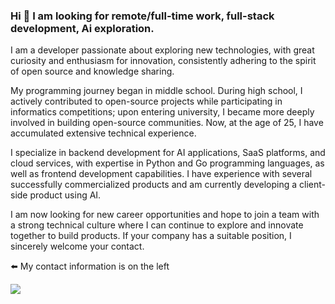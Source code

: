 ### Hi 👋 I am looking for remote/full-time work, full-stack development, Ai exploration. 

I am a developer passionate about exploring new technologies, with great curiosity and enthusiasm for innovation, consistently adhering to the spirit of open source and knowledge sharing.

My programming journey began in middle school. During high school, I actively contributed to open-source projects while participating in informatics competitions; upon entering university, I became more deeply involved in building open-source communities. Now, at the age of 25, I have accumulated extensive technical experience.

I specialize in backend development for AI applications, SaaS platforms, and cloud services, with expertise in Python and Go programming languages, as well as frontend development capabilities. I have experience with several successfully commercialized products and am currently developing a client-side product using AI.

I am now looking for new career opportunities and hope to join a team with a strong technical culture where I can continue to explore and innovate together to build products. If your company has a suitable position, I sincerely welcome your contact.

⬅️ My contact information is on the left

<a href="https://github.com/xxnuo">
  <img align="center" src="https://github-readme-stats.vercel.app/api?username=xxnuo&theme=swift&show_icons=true" />
</a>
